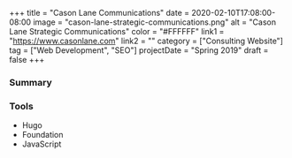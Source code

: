 +++
title = "Cason Lane Communications"
date = 2020-02-10T17:08:00-08:00
image = "cason-lane-strategic-communications.png"
alt = "Cason Lane Strategic Communications"
color = "#FFFFFF"
link1 = "https://www.casonlane.com"
link2 = ""
category = ["Consulting Website"]
tag = ["Web Development", "SEO"]
projectDate = "Spring 2019"
draft = false
+++

### Summary


### Tools
- Hugo
- Foundation
- JavaScript
